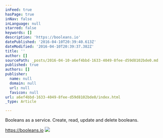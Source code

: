 ```yaml
---
inFeed: true
hasPage: true
inNav: false
inLanguage: null
starred: false
keywords: []
description: 'https://booleans.io'
datePublished: '2016-04-10T20:39:40.613Z'
dateModified: '2016-04-10T20:39:37.382Z'
title: ''
author: []
sourcePath: _posts/2016-04-10-a6ef4bbd-1633-4049-8fee-d59d8102bde0.md
published: true
authors: []
publisher:
  name: null
  domain: null
  url: null
  favicon: null
url: a6ef4bbd-1633-4049-8fee-d59d8102bde0/index.html
_type: Article

---
```

Booleans as a service. Create, read, update and delete booleans.

https://booleans.io
![](https://the-grid-user-content.s3-us-west-2.amazonaws.com/8496ce11-274b-4e6e-abbc-03128cd48b65.png)